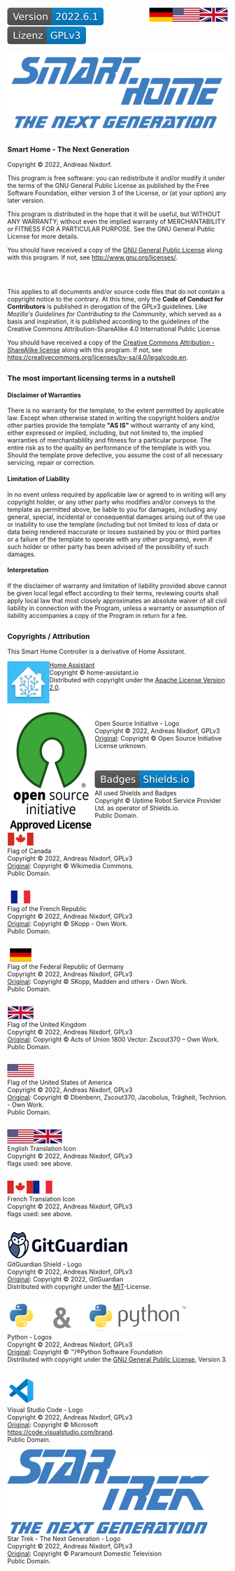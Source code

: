 <a href="COPYRIGHT.en.md"><img src="docs/images/en.svg" valign="top" align="right"/></a>
<a href="COPYRIGHT.de.md"><img src="docs/images/de.svg" valign="top" align="right"/></a>
[![Version][version-badge]][version-url]
[![License][license-badge]][gpl]

[![Logo][logo]][project-url]

### Smart Home - The Next Generation

Copyright © 2022, Andreas Nixdorf.

This program is free software: you can redistribute it and/or
modify it under the terms of the GNU General Public License as
published by the Free Software Foundation, either version 3 of
the License, or (at your option) any later version.

This program is distributed in the hope that it will be useful,
but WITHOUT ANY WARRANTY; without even the implied warranty of
MERCHANTABILITY or FITNESS FOR A PARTICULAR PURPOSE.  See the GNU
General Public License for more details.

You should have received a copy of the [GNU General Public
License][gpl] along with this program.  If not, see
http://www.gnu.org/licenses/.

##
<br/>

This applies to all documents and/or source code files that do not contain a copyright notice to the contrary. At this time, only the **Code of Conduct for Contributors** is published in derogation of the GPLv3 guidelines. Like *Mozilla's Guidelines for Contributing to the Community*, which served as a basis and inspiration, it is published according to the guidelines of the Creative Commons Attribution-ShareAlike 4.0 International Public License.

You should have received a copy of the [Creative Commons Attribution - ShareAlike license][cc-by-sa]
along with this program. If not, see <https://creativecommons.org/licenses/by-sa/4.0/legalcode.en>.

##

### The most important licensing terms in a nutshell

#### Disclaimer of Warranties

There is no warranty for the template, to the extent permitted by applicable law. Except when otherwise stated in writing the copyright holders and/or other parties provide the template **"AS IS"** without warranty of any kind, either expressed or implied, including, but not limited to, the implied warranties of merchantablility and fitness for a particular purpose. The entire risk as to the quality an performance of the template is with you. Should the template prove defective, you assume the cost of all necessary servicing, repair or correction.

#### Limitation of Liability

In no event unless required by applicable law or agreed to in writing will any copyright holder, or any other party who modifies and/or conveys to the template as permitted above, be liable to you for damages, including any general, special, incidental or consequential damages arising out of the use or inability to use the template (including but not limited to loss of data or data being rendered inaccurate or losses sustained by you or third parties or a failure of the template to operate with any other programs), even if such holder or other party has been advised of the possibility of such damages.

#### Interpretation

If the disclaimer of warranty and limitation of liability provided
above cannot be given local legal effect according to their terms,
reviewing courts shall apply local law that most closely
approximates an absolute waiver of all civil liability in
connection with the Program, unless a warranty or assumption of
liability accompanies a copy of the Program in return for a fee.

##

### Copyrights / Attribution

This Smart Home Controller is a derivative of Home Assistant.

<p ><a href="https://www.home-assistant.io/"><img src="docs/images/icon.png" align="left"/></a></p>

[Home Assistant][hass]<br/>
Copyright © home-assistant.io<br/>
Distributed with copyright under the [Apache License Version 2.0][apache].
<br/><br/><br/>

<p ><a href="https://opensource.org/"><img src="docs/images/osi-logo.svg" align="left"/></a></p>

&nbsp;<br/>
Open Source Initiative - Logo<br/>
Copyright © 2022, Andreas Nixdorf, GPLv3<br/>
[Original](https://opensource.org/files/OSIApproved_1.png): Copyright © Open Source Initiative<br/>
License unknown.
<br/><br/><br/>

[![shields-logo][shields]][shields-url]<br/>
All used Shields and Badges<br/>
Copyright © Uptime Robot Service Provider Ltd. as operator of Shields.io.<br/>
Public Domain.
<br/><br/>

[![canada][canada]][ca-url]<br/>
Flag of Canada<br/>
Copyright ©  2022, Andreas Nixdorf, GPLv3<br/>
[Original][ca-orig]: Copyright © Wikimedia Commons.<br/>
Public Domain.
<br/><br/>

[![france][france]][fr-url]<br/>
Flag of the French Republic<br/>
Copyright ©  2022, Andreas Nixdorf, GPLv3<br/>
[Original][fr-orig]: Copyright © SKopp - Own Work.<br/>
Public Domain.
<br/><br/>

[![germany][germany]][de-url]<br/>
Flag of the Federal Republic of Germany<br/>
Copyright ©  2022, Andreas Nixdorf, GPLv3<br/>
[Original][de-orig]: Copyright © SKopp, Madden and others - Own Work.<br/>
Public Domain.
<br/><br/>

[![uk][uk]][uk-url]<br/>
Flag of the United Kingdom<br/>
Copyright ©  2022, Andreas Nixdorf, GPLv3<br/>
[Original][uk-orig]: Copyright © Acts of Union 1800 Vector: Zscout370 – Own Work.<br/>
Public Domain.
<br/><br/>

[![usa][usa]][usa-url]<br/>
Flag of the United States of America<br/>
Copyright ©  2022, Andreas Nixdorf, GPLv3<br/>
[Original][usa-orig]: Copyright © Dbenbenn, Zscout370, Jacobolus, Trägheit, Technion. - Own Work.<br/>
Public Domain.
<br/><br/>

[![en][en]][gpl]<br/>
English Translation Icon<br/>
Copyright ©  2022, Andreas Nixdorf, GPLv3<br/>
flags used: see above.
<br/><br/>

[![fr][fr]][gpl]<br/>
French Translation Icon<br/>
Copyright ©  2022, Andreas Nixdorf, GPLv3<br/>
flags used: see above.
<br/><br/>

[![ggshield][ggshield]][gpl]<br/>
GitGuardian Shield - Logo<br/>
Copyright © 2022, Andreas Nixdorf, GPLv3<br/>
[Original][gg-orig]: Copyright © 2022, GitGuardian<br/>
Distributed with copyright under the [MIT][mit]-License.
<br/><br/>

[![python][python]][python-url][![and][and]][python-url][![python-logo][python-logo]][python-url]<br/>
Python - Logos<br/>
Copyright ©  2022, Andreas Nixdorf, GPLv3<br/>
[Original][python-orig]: Copyright © ™/®Python Software Foundation<br/>
Distributed with copyright under the [GNU General Public License][gpl], Version 3.
<br/><br/>

[![code][code]][code-url]<br/>
Visual Studio Code - Logo<br/>
Copyright ©  2022, Andreas Nixdorf, GPLv3<br/>
[Original][code-orig]: Copyright © Microsoft<br/>
<https://code.visualstudio.com/brand>.<br/>
 Public Domain.

[![tng][tng]][tng-url]<br/>
Star Trek - The Next Generation - Logo<br/>
Copyright ©  2022, Andreas Nixdorf, GPLv3<br/>
[Original][tng-orig]: Copyright ©  Paramount Domestic Television<br/>
Public Domain.

<!-------------------------------------------------------------------------------------------------------------------------------------->

[canada]: docs/images/canada.svg
[france]: docs/images/france.svg
[germany]: docs/images/germany.svg
[uk]: docs/images/uk.svg
[usa]: docs/images/usa.svg

[logo]: docs/images/logo.svg
[project-url]: https://github.com/nixe64/The-Next-Generation/
[hass]: https://www.home-assistant.io

[license-badge]: docs/images/license.de.svg
[gpl]: LICENSE.en.md
[apache]: docs/License.apache.en.md
[mit]: docs/License.mit.en.md
[cc-by-sa]: docs/License.cc-by-sa.en.md

[version-badge]: docs/images/version.svg
[version-url]: https://github.com/nixe64/Home-Assistant-Blueprint/releases

[shields]: docs/images/shields-logo.svg
[shields-url]: https://uptimerobot.com/terms/

[ca-url]: https://commons.wikimedia.org/w/index.php?curid=32276527
[ca-orig]: https://upload.wikimedia.org/wikipedia/commons/d/d9/Flag_of_Canada_%28Pantone%29.svg
[fr-url]: https://commons.wikimedia.org/w/index.php?curid=343059
[fr-orig]: https://upload.wikimedia.org/wikipedia/commons/c/c3/Flag_of_France.svg
[de-url]: https://commons.wikimedia.org/w/index.php?curid=343071
[de-orig]: https://upload.wikimedia.org/wikipedia/commons/b/ba/Flag_of_Germany.svg
[uk-url]: https://commons.wikimedia.org/w/index.php?curid=347935
[uk-orig]: https://upload.wikimedia.org/wikipedia/commons/a/ae/Flag_of_the_United_Kingdom.svg
[usa-url]: https://commons.wikimedia.org/w/index.php?curid=318418
[usa-orig]: https://upload.wikimedia.org/wikipedia/commons/a/a4/Flag_of_the_United_States.svg
[en]: docs/images/en.svg
[fr]: docs/images/fr.svg

[osi]: docs/images/osi-logo.svg
[osi-url]: https://opensource.org/
[osi-orig]: https://opensource.org/files/OSIApproved_1.png
[and]: docs/images/and.svg
[python]: docs/images/python.svg
[python-logo]: docs/images/python-logo.svg
[python-url]: https://commons.wikimedia.org/w/index.php?curid=34991637
[python-orig]: https://www.python.org/static/community_logos/python-logo-inkscape.svg
[ggshield]: docs/images/gg-logo.svg
[gg-orig]: https://cdn.jsdelivr.net/gh/gitguardian/ggshield/doc/logo.svg
[code]: docs/images/vscode.svg
[code-url]: https://commons.wikimedia.org/w/index.php?curid=79495290
[code-orig]: https://upload.wikimedia.org/wikipedia/commons/9/9a/Visual_Studio_Code_1.35_icon.svg
[tng]: docs/images/star-trek-logo.svg
[tng-url]: https://commons.wikimedia.org/wiki/File:Star_Trek_The_Next_Generation_Logo.svg
[tng-orig]: https://upload.wikimedia.org/wikipedia/commons/1/15/Star_Trek_The_Next_Generation_Logo.svg
